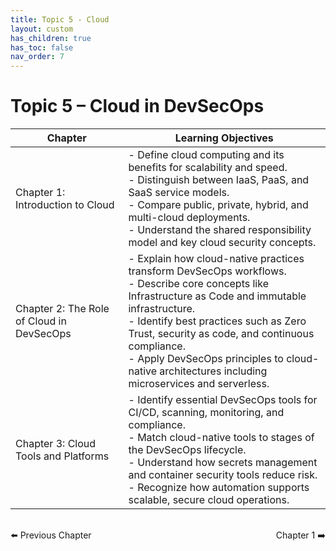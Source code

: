 ```yaml
---
title: Topic 5 - Cloud 
layout: custom
has_children: true
has_toc: false
nav_order: 7
---
```

# Topic 5 – Cloud in DevSecOps

| Chapter | Learning Objectives |
|---------|---------------------|
| Chapter 1: Introduction to Cloud | - Define cloud computing and its benefits for scalability and speed.<br>- Distinguish between IaaS, PaaS, and SaaS service models.<br>- Compare public, private, hybrid, and multi-cloud deployments.<br>- Understand the shared responsibility model and key cloud security concepts. |
| Chapter 2: The Role of Cloud in DevSecOps | - Explain how cloud-native practices transform DevSecOps workflows.<br>- Describe core concepts like Infrastructure as Code and immutable infrastructure.<br>- Identify best practices such as Zero Trust, security as code, and continuous compliance.<br>- Apply DevSecOps principles to cloud-native architectures including microservices and serverless. |
| Chapter 3: Cloud Tools and Platforms | - Identify essential DevSecOps tools for CI/CD, scanning, monitoring, and compliance.<br>- Match cloud-native tools to stages of the DevSecOps lifecycle.<br>- Understand how secrets management and container security tools reduce risk.<br>- Recognize how automation supports scalable, secure cloud operations. |

<div style="display: flex; justify-content: space-between; margin-top: 2rem;">
  <a href="../Topic-4-Security/chapter-3-security-checks-in-CICD/" style="text-decoration: none;">⬅️ Previous Chapter</a>
  <a href="./chapter-1-Intro-to-Cloud/" style="text-decoration: none;">Chapter 1 ➡️</a>
</div>